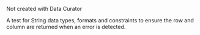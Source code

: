 Not created with Data Curator

A test for String data types, formats and constraints to ensure the row and column are returned when an error is detected.
